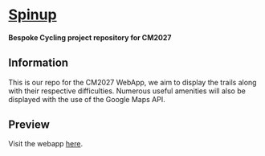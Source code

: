 # [Spinup](https://bespoke2027.github.io/Spinup/)
#### Bespoke Cycling project repository for CM2027

## Information
This is our repo for the CM2027 WebApp, we aim to display the trails along with their respective difficulties. Numerous useful amenities will also be displayed with the use of the Google Maps API.

## Preview
Visit the webapp [here](https://bespoke2027.github.io/Spinup/).
